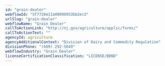 ```yaml
---
id: "grain-dealer"
webflowId: "5f7728e11a08098953bb2ec3"
urlSlug: "grain-dealer"
webflowName: "Grain Dealer"
callToActionLink: "http://nj.gov/agriculture/applic/forms/"
callToActionText: ""
agencyId: agriculture
agencyAdditionalContext: "Division of Dairy and Commodity Regulation"
divisionPhone: "(609) 292-5649"
webflowIndustry: "Grain Dealer"
licenseCertificationClassification: "LICENSE/BOND"
---
```

